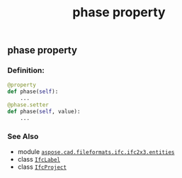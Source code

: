 ﻿---
title: phase property
second_title: Aspose.CAD for Python via .NET API References
description: 
type: docs
weight: 120
url: /python-net/aspose.cad.fileformats.ifc.ifc2x3.entities/ifcproject/phase/
is_root: false
---

## phase property

### Definition:
```python
@property
def phase(self):
    ...
@phase.setter
def phase(self, value):
    ...
```

### See Also
* module [`aspose.cad.fileformats.ifc.ifc2x3.entities`](../../)
* class [`IfcLabel`](/cad/python-net/aspose.cad.fileformats.ifc.ifc2x3.types/ifclabel)
* class [`IfcProject`](/cad/python-net/aspose.cad.fileformats.ifc.ifc2x3.entities/ifcproject)
